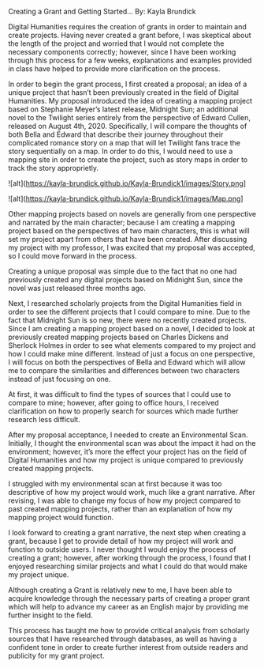 Creating a Grant and Getting Started...
By: Kayla Brundick 


Digital Humanities requires the creation of grants in order to maintain and create projects. 
Having never created a grant before, I was skeptical about the length of the project and worried that I would not complete the necessary components correctly; however, since I have been working through this process for a few weeks, explanations and examples provided in class have helped to provide more clarification on the process.

In order to begin the grant process, I first created a proposal; an idea of a unique project that hasn’t been previously created in the field of Digital Humanities. 
My proposal introduced the idea of creating a mapping project based on Stephanie Meyer’s latest release, Midnight Sun; an additional novel to the Twilight series entirely from the perspective of Edward Cullen, released on August 4th, 2020. 
Specifically, I will compare the thoughts of both Bella and Edward that describe their journey throughout their complicated romance story on a map that will let Twilight fans trace the story sequentially on a map.
In order to do this, I would need to use a mapping site in order to create the project, such as story maps in order to track the story approprietly. 

![alt](https://kayla-brundick.github.io/Kayla-Brundick1/images/Story.png] 

![alt](https://kayla-brundick.github.io/Kayla-Brundick1/images/Map.png]

Other mapping projects based on novels are generally from one perspective and narrated by the main character; because I am creating a mapping project based on the perspectives of two main characters, this is what will set my project apart from others that have been created. 
After discussing my project with my professor, I was excited that my proposal was accepted, so I could move forward in the process. 

Creating a unique proposal was simple due to the fact that no one had previously created any digital projects based on Midnight Sun, since the novel was just released three months ago.  

Next, I researched scholarly projects from the Digital Humanities field in order to see the different projects that I could compare to mine. 
Due to the fact that Midnight Sun is so new, there were no recently created projects. 
Since I am creating a mapping project based on a novel, I decided to look at previously created mapping projects based on Charles Dickens and Sherlock Holmes in order to see what elements compared to my project and how I could make mine different. 
Instead of just a focus on one perspective, I will focus on both the perspectives of Bella and Edward which will allow me to compare the similarities and differences between two characters instead of just focusing on one. 

At first, it was difficult to find the types of sources that I could use to compare to mine; however, after going to office hours, I received clarification on how to properly search for sources which made further research less difficult. 

After my proposal acceptance, I needed to create an Environmental Scan. 
Initially, I thought the environmental scan was about the impact it had on the environment; however, it’s more the effect your project has on the field of Digital Humanities and how my project is unique compared to previously created mapping projects.

I struggled with my environmental scan at first because it was too descriptive of how my project would work, much like a grant narrative. 
After revising, I was able to change my focus of how my project compared to past created mapping projects, rather than an explanation of how my mapping project would function.

I look forward to creating a grant narrative, the next step when creating a grant, because I get to provide detail of how my project will work and function to outside users. 
I never thought I would enjoy the process of creating a grant; however, after working through the process, I found that I enjoyed researching similar projects and what I could do that would make my project unique. 

Although creating a Grant is relatively new to me, I have been able to acquire knowledge through the necessary parts of creating a proper grant which will help to advance my career as an English major by providing me further insight to the field. 

This process has taught me how to provide critical analysis from scholarly sources that I have researched through databases, as well as having a confident tone in order to create further interest from outside readers and publicity for my grant project. 
